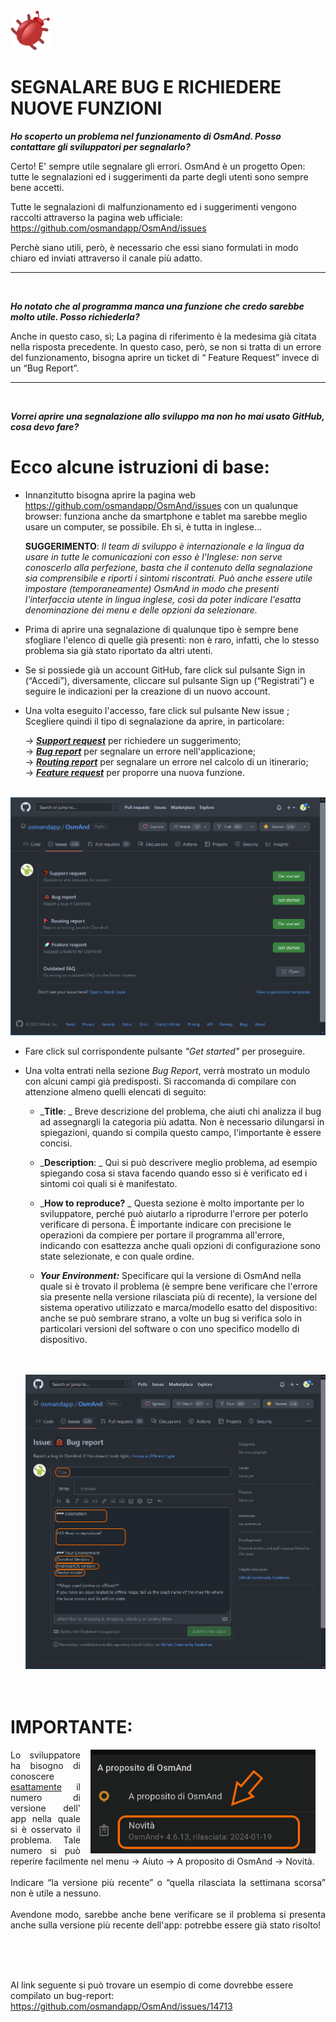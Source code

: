 <img src="img/Red_bug.svg_by_Mushii_WikimediaCommons.png" style="width:64px;height:64px;">

# SEGNALARE BUG E RICHIEDERE NUOVE FUNZIONI

<p><i><b>
Ho scoperto un problema nel funzionamento di OsmAnd. Posso contattare gli sviluppatori per segnalarlo?</b></i>

Certo! E' sempre utile segnalare gli errori.
OsmAnd è un progetto Open: tutte le segnalazioni ed i suggerimenti da parte degli utenti sono sempre bene
accetti. 

Tutte le segnalazioni di malfunzionamento ed i suggerimenti vengono raccolti attraverso la pagina web
ufficiale: https://github.com/osmandapp/OsmAnd/issues

Perchè siano utili, però, è necessario che essi siano formulati in modo chiaro ed inviati attraverso il
canale più adatto. 
</p>

___
<br/>
<p><i><b>
Ho notato che al programma manca una funzione che credo sarebbe molto utile. Posso richiederla?</i></b>

Anche in questo caso, sì; La pagina di riferimento è la medesima già citata nella risposta precedente. In
questo caso, però, se non si tratta di un errore del funzionamento, bisogna aprire un ticket di “ Feature
Request” invece di un “Bug Report”.
</p>

___
<br/>
<p><i><b>
Vorrei aprire una segnalazione allo sviluppo ma non ho mai usato GitHub, cosa devo fare?</b></i>

# Ecco alcune istruzioni di base:
- Innanzitutto bisogna aprire la pagina web https://github.com/osmandapp/OsmAnd/issues con un
qualunque browser: funziona anche da smartphone e tablet ma sarebbe meglio usare un computer, se
possibile. Eh si, è tutta in inglese...
  
  <b>SUGGERIMENTO</b>: _Il team di sviluppo è internazionale e la lingua da usare in tutte
le comunicazioni con esso è l'Inglese: non serve conoscerlo alla perfezione, basta
che il contenuto della segnalazione sia comprensibile e riporti i sintomi
riscontrati. Può anche essere utile impostare (temporaneamente) OsmAnd in
modo che presenti l'interfaccia utente in lingua inglese, così da poter indicare
l'esatta denominazione dei menu e delle opzioni da selezionare._
  
- Prima di aprire una segnalazione di qualunque tipo è sempre bene sfogliare l'elenco di quelle già
presenti: non è raro, infatti, che lo stesso problema sia già stato riportato da altri utenti.

- Se si possiede già un account GitHub, fare click sul pulsante Sign in (“Accedi”), diversamente, cliccare sul
pulsante Sign up (“Registrati”) e seguire le indicazioni per la creazione di un nuovo account.

- Una volta eseguito l'accesso, fare click sul pulsante New issue ; Scegliere quindi il tipo di segnalazione da aprire, in
particolare:

  → <a href="https://github.com/osmandapp/OsmAnd/issues/new?assignees=&labels=&projects=&template=1-support-request.md" target="_blank">_**Support request**_</a> per richiedere un suggerimento;<br>
  → <a href="https://github.com/osmandapp/OsmAnd/issues/new?assignees=&labels=&projects=&template=2-bug-report.yml" target="_blank">_**Bug report**_</a> per segnalare un errore nell'applicazione;<br>
  → <a href="https://github.com/osmandapp/OsmAnd/issues/new?assignees=&labels=&projects=&template=3-routing-report.yml" target="_blank">_**Routing report**_</a> per segnalare un errore nel calcolo di un itinerario;<br>
  → <a href="https://github.com/osmandapp/OsmAnd/issues/new?assignees=&labels=&projects=&template=4-feature_request.yml" target="_blank">_**Feature request**_</a> per proporre una nuova funzione.<br>
  <br>
  
<IMG SRC="img/Github_ReportTypes.png">
  
- Fare click sul corrispondente pulsante _"Get started"_ per proseguire.

- Una volta entrati nella sezione _Bug Report_, verrà mostrato un modulo con alcuni campi già predisposti. 
  Si raccomanda di compilare con attenzione almeno quelli elencati di seguito:

  - _**Title**: _
  Breve descrizione del problema, che aiuti chi analizza il bug ad assegnargli la categoria più adatta. Non è necessario
dilungarsi in spiegazioni, quando si compila questo campo, l'importante è essere concisi.
  
  - _**Description**: _
  Qui si può descrivere meglio problema, ad esempio spiegando cosa si stava facendo quando esso si è verificato ed i sintomi coi quali si
è manifestato.
  
  - _**How to reproduce?** _
  Questa sezione è molto importante per lo sviluppatore, perché può aiutarlo a
riprodurre l'errore per poterlo verificare di persona. È importante indicare con precisione le operazioni
da compiere per portare il programma all'errore, indicando con esattezza anche quali opzioni di
configurazione sono state selezionate, e con quale ordine.
  
  - _**Your Environment:**_
  Specificare qui la versione di OsmAnd nella quale si è trovato il problema (è sempre bene verificare che l'errore sia presente nella versione rilasciata più di recente), la versione del sistema operativo utilizzato e marca/modello esatto del dispositivo: anche se può sembrare strano, a volte un bug si verifica solo in particolari versioni del software o con uno specifico modello di dispositivo.
  
  <br>
  <br>
  
  <img src="img/Github_Report_esempio.png">
  
  <br>
  <br>
  <br>
  
 # IMPORTANTE:   
 <img src="img/n_versione.png" width="360" align="right" hspace=16 >
    <p align=justify>Lo sviluppatore ha bisogno di conoscere <u>esattamente</u> il numero di versione dell' app nella quale si è osservato il problema. Tale numero si può reperire facilmente nel menu  → Aiuto → A proposito di OsmAnd → Novità.
      <br><br>
Indicare “la versione più recente” o “quella rilasciata la settimana scorsa” non è utile a nessuno. 
      <br><br>
Avendone modo, sarebbe anche bene verificare se il problema si presenta anche sulla versione più recente dell'app: potrebbe essere già stato risolto!
    </p>
  <br>
  <br>
  <br>
  
Al link seguente si può trovare un esempio di come dovrebbe essere compilato un bug-report:
https://github.com/osmandapp/OsmAnd/issues/14713
  
  

